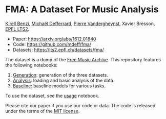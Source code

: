 # FMA: A Dataset For Music Analysis

[Kirell Benzi](http://kirellbenzi.com/), [Michaël Defferrard](http://deff.ch),
[Pierre Vandergheynst](https://people.epfl.ch/pierre.vandergheynst), Xavier
Bresson, [EPFL LTS2](http://lts2.epfl.ch).

* Paper: <https://arxiv.org/abs/1612.01840>
* Code: <https://github.com/mdeff/fma/>
* Datasets: <https://lts2.epfl.ch/datasets/fma/>

The dataset is a dump of the [Free Music Archive](http://freemusicarchive.org/).
This repository features the following notebooks:

1. [Generation](fma_generation.ipynb): generation of the three datasets.
2. [Analysis](fma_analysis.ipynb): loading and basic analysis of the data.
3. [Baseline](fma_baseline.ipynb): baseline models for various tasks.

To use the dataset, see the [usage](fma_usage.ipynb) notebook.

Please cite our paper if you use our code or data.
The code is released under the terms of the [MIT license](LICENSE.txt).
